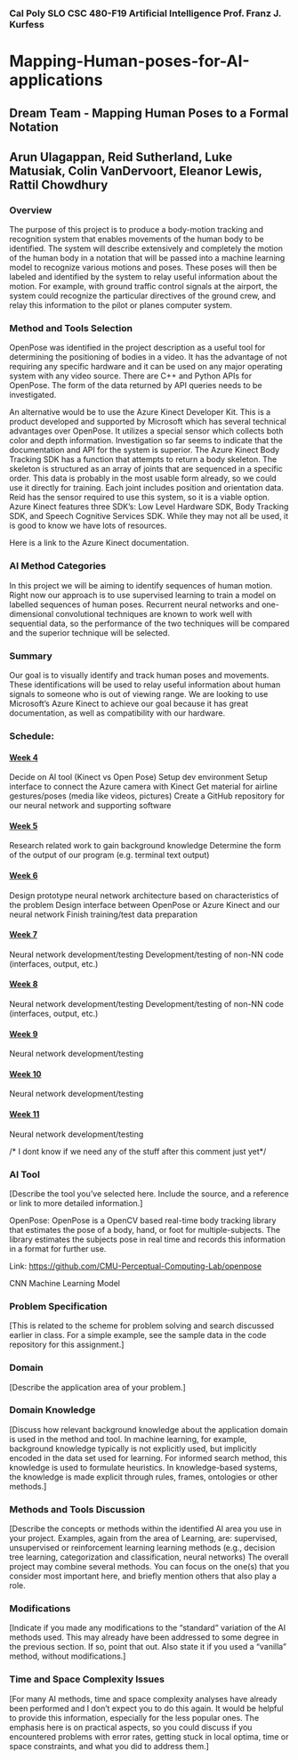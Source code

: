 ### Cal Poly SLO                CSC 480-F19 Artificial Intelligence                 Prof. Franz J. Kurfess

# Mapping-Human-poses-for-AI-applications
## Dream Team - Mapping Human Poses to a Formal Notation
## Arun Ulagappan, Reid Sutherland, Luke Matusiak, Colin VanDervoort, Eleanor Lewis, Rattil Chowdhury

### Overview
The purpose of this project is to produce a body-motion tracking and recognition system that enables movements of the human body to be identified. The system will describe extensively and completely the motion of the human body in a notation that will be passed into a machine learning model to recognize various motions and poses. These poses will then be labeled and identified by the system to relay useful information about the motion. For example, with ground traffic control signals at the airport, the system could recognize the particular directives of the ground crew, and relay this information to the pilot or planes computer system.

### Method and Tools Selection
OpenPose was identified in the project description as a useful tool for determining the positioning of bodies in a video. It has the advantage of not requiring any specific hardware and it can be used on any major operating system with any video source. There are C++ and Python APIs for OpenPose. The form of the data returned by API queries needs to be investigated.

An alternative would be to use the Azure Kinect Developer Kit. This is a product developed and supported by Microsoft which has several technical advantages over OpenPose. It utilizes a special sensor which collects both color and depth information. Investigation so far seems to indicate that the documentation and API for the system is superior. The Azure Kinect Body Tracking SDK has a function that attempts to return a body skeleton. The skeleton is structured as an array of joints that are sequenced in a specific order. This data is probably in the most usable form already, so we could use it directly for training. Each joint includes position and orientation data. Reid has the sensor required to use this system, so it is a viable option. Azure Kinect features three SDK’s: Low Level Hardware SDK, Body Tracking SDK, and Speech Cognitive Services SDK. While they may not all be used, it is good to know we have lots of resources.

Here is a link to the Azure Kinect documentation.

### AI Method Categories
In this project we will be aiming to identify sequences of human motion. Right now our approach is to use supervised learning to train a model on labelled sequences of human poses. Recurrent neural networks and one-dimensional convolutional techniques are known to work well with sequential data, so the performance of the two techniques will be compared and the superior technique will be selected.

### Summary
Our goal is to visually identify and track human poses and movements. These identifications will be used to relay useful information about human signals to someone who is out of viewing range. We are looking to use Microsoft’s Azure Kinect to achieve our goal because it has great documentation, as well as compatibility with our hardware. 

### Schedule:

#### <u>Week 4</u>
Decide on AI tool (Kinect vs Open Pose)
Setup dev environment
Setup interface to connect the Azure camera with Kinect
Get material for airline gestures/poses (media like videos, pictures)
Create a GitHub repository for our neural network and supporting software

#### <u>Week 5</u>
Research related work to gain background knowledge
Determine the form of the output of our program (e.g. terminal text output)

#### <u>Week 6</u>
Design prototype neural network architecture based on characteristics of the problem
Design interface between OpenPose or Azure Kinect and our neural network
Finish training/test data preparation

#### <u>Week 7</u>
Neural network development/testing
Development/testing of non-NN code (interfaces, output, etc.)

#### <u>Week 8</u>
Neural network development/testing
Development/testing of non-NN code (interfaces, output, etc.)

#### <u>Week 9</u>
Neural network development/testing

#### <u>Week 10</u>
Neural network development/testing

#### <u>Week 11</u>
Neural network development/testing


/* I dont know if we need any of the stuff after this comment just yet*/
 
### AI Tool
[Describe the tool you’ve selected here. Include the source, and a reference or link to more detailed information.]

OpenPose:
OpenPose is a OpenCV based real-time body tracking library that estimates the pose of a body, hand, or foot for multiple-subjects. The library estimates the subjects pose in real time and records this information in a format for further use. 

Link: https://github.com/CMU-Perceptual-Computing-Lab/openpose

CNN Machine Learning Model

### Problem Specification
[This is related to the scheme for problem solving and search discussed earlier in class. For a simple example, see the sample data in the code repository for this assignment.]
### Domain
[Describe the application area of your problem.]
### Domain Knowledge
[Discuss how relevant background knowledge about the application domain is used in the method and tool. In machine learning, for example, background knowledge typically is not explicitly used, but implicitly encoded in the data set used for learning. For informed search method, this knowledge is used to formulate heuristics. In knowledge-based systems, the knowledge is made explicit through rules, frames, ontologies or other methods.]
### Methods and Tools Discussion
[Describe the concepts or methods within the identified AI area you use in your project. Examples, again from the area of Learning, are:
supervised, unsupervised or reinforcement learning
learning methods (e.g., decision tree learning, categorization and classification, neural networks)
The overall project may combine several methods. You can focus on the one(s) that you consider most important here, and briefly mention others that also play a role.  
### Modifications
[Indicate if you made any modifications to the “standard” variation of the AI methods used. This may already have been addressed to some degree in the previous section. If so, point that out. Also state it if you used a “vanilla” method, without modifications.]
### Time and Space Complexity Issues
[For many AI methods, time and space complexity analyses have already been performed and I don’t expect you to do this again. It would be helpful to provide this information, especially for the less popular ones. The emphasis here is on practical aspects, so you could discuss if you encountered problems with error rates, getting stuck in local optima, time or space constraints, and what you did to address them.]


